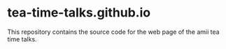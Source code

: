 # tea-time-talks.github.io

This repository contains the source code for the web page of the amii tea time talks.
